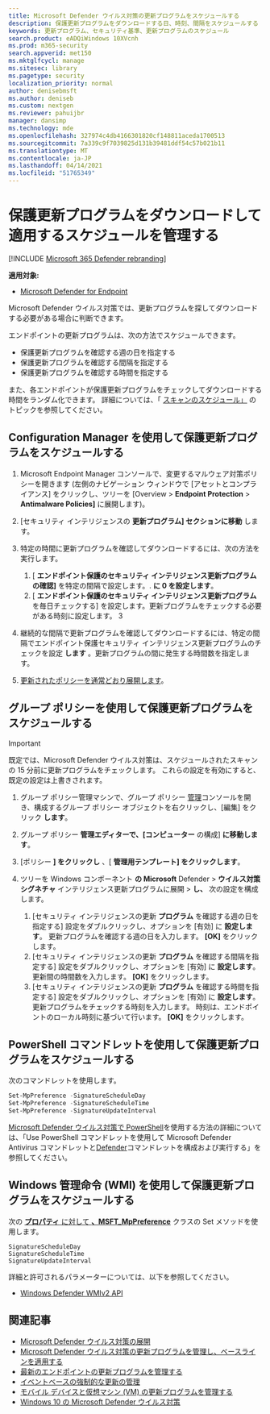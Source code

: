 ```yaml
---
title: Microsoft Defender ウイルス対策の更新プログラムをスケジュールする
description: 保護更新プログラムをダウンロードする日、時刻、間隔をスケジュールする
keywords: 更新プログラム、セキュリティ基準、更新プログラムのスケジュール
search.product: eADQiWindows 10XVcnh
ms.prod: m365-security
search.appverid: met150
ms.mktglfcycl: manage
ms.sitesec: library
ms.pagetype: security
localization_priority: normal
author: denisebmsft
ms.author: deniseb
ms.custom: nextgen
ms.reviewer: pahuijbr
manager: dansimp
ms.technology: mde
ms.openlocfilehash: 327974c4db4166301820cf148811aceda1700513
ms.sourcegitcommit: 7a339c9f7039825d131b39481ddf54c57b021b11
ms.translationtype: MT
ms.contentlocale: ja-JP
ms.lasthandoff: 04/14/2021
ms.locfileid: "51765349"
---
```

# <a name="manage-the-schedule-for-when-protection-updates-should-be-downloaded-and-applied"></a>保護更新プログラムをダウンロードして適用するスケジュールを管理する

[!INCLUDE [Microsoft 365 Defender rebranding](../../includes/microsoft-defender.md)]


**適用対象:**

- [Microsoft Defender for Endpoint](/microsoft-365/security/defender-endpoint/)

Microsoft Defender ウイルス対策では、更新プログラムを探してダウンロードする必要がある場合に判断できます。

エンドポイントの更新プログラムは、次の方法でスケジュールできます。 

- 保護更新プログラムを確認する週の日を指定する 
- 保護更新プログラムを確認する間隔を指定する
- 保護更新プログラムを確認する時間を指定する

また、各エンドポイントが保護更新プログラムをチェックしてダウンロードする時間をランダム化できます。 詳細については、「 [スキャンのスケジュール」](scheduled-catch-up-scans-microsoft-defender-antivirus.md) のトピックを参照してください。

## <a name="use-configuration-manager-to-schedule-protection-updates"></a>Configuration Manager を使用して保護更新プログラムをスケジュールする

1.  Microsoft Endpoint Manager コンソールで、変更するマルウェア対策ポリシーを開きます (左側のナビゲーション ウィンドウで [アセットとコンプライアンス] をクリックし、ツリーを [Overview  >  **Endpoint Protection**  >  **Antimalware Policies]** に展開します)。

2.  [セキュリティ インテリジェンスの **更新プログラム] セクションに移動** します。

3. 特定の時間に更新プログラムを確認してダウンロードするには、次の方法を実行します。
      1. [ **エンドポイント保護のセキュリティ インテリジェンス更新プログラムの確認]** を特定の間隔で設定します。. **に 0 を設定します**。
      2. [ **エンドポイント保護のセキュリティ インテリジェンス更新プログラム** を毎日チェックする] を設定します。更新プログラムをチェックする必要がある時刻に設定します。
      3
4. 継続的な間隔で更新プログラムを確認してダウンロードするには、特定の間隔でエンドポイント保護セキュリティ インテリジェンス更新プログラムのチェックを設定 **します** 。更新プログラムの間に発生する時間数を指定します。

5.  [更新されたポリシーを通常どおり展開します](/sccm/protect/deploy-use/endpoint-antimalware-policies#deploy-an-antimalware-policy-to-client-computers)。

## <a name="use-group-policy-to-schedule-protection-updates"></a>グループ ポリシーを使用して保護更新プログラムをスケジュールする

> [!IMPORTANT]
> 既定では、Microsoft Defender ウイルス対策は、スケジュールされたスキャンの 15 分前に更新プログラムをチェックします。 これらの設定を有効にすると、既定の設定は上書きされます。

1.  グループ ポリシー管理マシンで、グループ ポリシー [管理](/previous-versions/windows/it-pro/windows-server-2008-R2-and-2008/cc731212(v=ws.11))コンソールを開き、構成するグループ ポリシー オブジェクトを右クリックし、[編集] をクリック **します**。

3.  グループ ポリシー **管理エディターで、[コンピューター** の構成] **に移動します**。

4.  [ポリシー **] をクリックし** 、[ **管理用テンプレート] をクリックします**。

5.  ツリーを Windows コンポーネント **の Microsoft** Defender  >  **ウイルス対策シグネチャ** インテリジェンス更新プログラムに展開  >  **し、** 次の設定を構成します。

    1. [セキュリティ インテリジェンスの更新 **プログラム** を確認する週の日を指定する] 設定をダブルクリックし、オプションを [有効] に **設定します**。 更新プログラムを確認する週の日を入力します。 **[OK]** をクリックします。
    2. [セキュリティ インテリジェンスの更新 **プログラム** を確認する間隔を指定する] 設定をダブルクリックし、オプションを [有効] に **設定します**。 更新間の時間数を入力します。 **[OK]** をクリックします。
    3. [セキュリティ インテリジェンスの更新 **プログラム** を確認する時間を指定する] 設定をダブルクリックし、オプションを [有効] に **設定します**。 更新プログラムをチェックする時刻を入力します。 時刻は、エンドポイントのローカル時刻に基づいて行います。 **[OK]** をクリックします。


## <a name="use-powershell-cmdlets-to-schedule-protection-updates"></a>PowerShell コマンドレットを使用して保護更新プログラムをスケジュールする

次のコマンドレットを使用します。

```PowerShell
Set-MpPreference -SignatureScheduleDay
Set-MpPreference -SignatureScheduleTime
Set-MpPreference -SignatureUpdateInterval
```

[Microsoft Defender ウイルス対策で PowerShell](use-powershell-cmdlets-microsoft-defender-antivirus.md)を使用する方法の詳細については、「Use PowerShell コマンドレットを使用して Microsoft Defender Antivirus コマンドレットと[Defender](/powershell/module/defender/)コマンドレットを構成および実行する」を参照してください。

## <a name="use-windows-management-instruction-wmi-to-schedule-protection-updates"></a>Windows 管理命令 (WMI) を使用して保護更新プログラムをスケジュールする

次の [**プロパティ** に対して **、MSFT_MpPreference**](/previous-versions/windows/desktop/legacy/dn455323(v=vs.85)) クラスの Set メソッドを使用します。

```WMI
SignatureScheduleDay
SignatureScheduleTime
SignatureUpdateInterval
```

詳細と許可されるパラメーターについては、以下を参照してください。
- [Windows Defender WMIv2 API](/previous-versions/windows/desktop/defender/windows-defender-wmiv2-apis-portal)


## <a name="related-articles"></a>関連記事

- [Microsoft Defender ウイルス対策の展開](deploy-manage-report-microsoft-defender-antivirus.md)
- [Microsoft Defender ウイルス対策の更新プログラムを管理し、ベースラインを適用する](manage-updates-baselines-microsoft-defender-antivirus.md)
- [最新のエンドポイントの更新プログラムを管理する](manage-outdated-endpoints-microsoft-defender-antivirus.md)
- [イベントベースの強制的な更新の管理](manage-event-based-updates-microsoft-defender-antivirus.md)
- [モバイル デバイスと仮想マシン (VM) の更新プログラムを管理する](manage-updates-mobile-devices-vms-microsoft-defender-antivirus.md)
- [Windows 10 の Microsoft Defender ウイルス対策](microsoft-defender-antivirus-in-windows-10.md)
